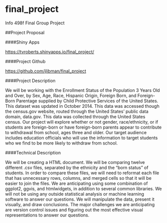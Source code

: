 # final_project
Info 498f Final Group Project

##Project Proposal

####Shiny Apps

https://tvroberts.shinyapps.io/final_project/

####Project Github

https://github.com/jlibman/final_project

####Project Description

We will be working with the Enrollment Status of the Population 3 Years Old and Over, by Sex, Age, Race, Hispanic Origin, Foreign Born, and Foreign-Born Parentage supplied by Child Protective Services of the United States.  This dataset was updated in October 2014. This data was accessed though the census.gov website, routed through the United States’ public data domain, data.gov. This data was collected through the United States census. Our project will explore whether or not gender, race/ethnicity, or if students are foreign-born or have foreign-born parents appear to contribute to withdrawal from school, ages three and older. Our target audience includes education officials who will use the information to target students who we find to be more likely to withdraw from school.

####Technical Description

We will be creating a HTML document. We will be comparing twelve different .csv files, separated by the ethnicity and the “born status” of students. In order to compare these files, we will need to reformat each file that has unnecessary rows, columns, and merged cells so that it will be easier to join the files. We are anticipating using some combination of ggplot2, ggvis, and htmlwidgets, in addition to several common libraries. We will not be using any outside statistical analysis or machine learning software to answer our questions.  We will manipulate the data, present it visually, and draw conclusions. The major challenges we are anticipating are version control issues and figuring out the most effective visual representations to answer our questions.


